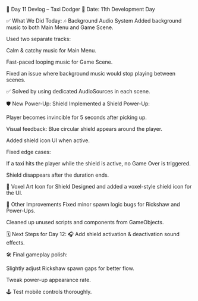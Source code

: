 📝 Day 11 Devlog – Taxi Dodger
📅 Date: 11th Development Day

✅ What We Did Today:
🎶 Background Audio System
Added background music to both Main Menu and Game Scene.

Used two separate tracks:

Calm & catchy music for Main Menu.

Fast-paced looping music for Game Scene.

Fixed an issue where background music would stop playing between scenes.

✅ Solved by using dedicated AudioSources in each scene.

🛡️ New Power-Up: Shield
Implemented a Shield Power-Up:

Player becomes invincible for 5 seconds after picking up.

Visual feedback: Blue circular shield appears around the player.

Added shield icon UI when active.

Fixed edge cases:

If a taxi hits the player while the shield is active, no Game Over is triggered.

Shield disappears after the duration ends.

🎨 Voxel Art Icon for Shield
Designed and added a voxel-style shield icon for the UI.

📝 Other Improvements
Fixed minor spawn logic bugs for Rickshaw and Power-Ups.

Cleaned up unused scripts and components from GameObjects.

🗓️ Next Steps for Day 12:
🎧 Add shield activation & deactivation sound effects.

🛠 Final gameplay polish:

Slightly adjust Rickshaw spawn gaps for better flow.

Tweak power-up appearance rate.

🕹️ Test mobile controls thoroughly.